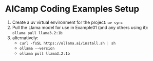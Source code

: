# AICamp Coding Examples Setup

1. Create a uv virtual environment for the project:
   `uv sync`
2. Pull the Llama model for use in Example01 (and any others using it):
   `ollama pull llama3.2:1b`
3. alternatively: 
   - `curl -fsSL https://ollama.ai/install.sh | sh`
   - `ollama --version`
   - `ollama pull llama3.2:1b`
